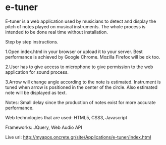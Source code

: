 e-tuner
=======

E-tuner is a web application used by musicians to detect and display the pitch of notes played on musical instruments.
The whole process is intended to be done real time without installation. 

Step by step instructions.

1.Open index.html in your browser or upload it to your server. Best performance is achieved by Google Chrome. Mozilla Firefox will be ok too.

2.User has to give access to microphone to give permission to the web application for sound process.

3.Arrow will change angle according to the note is estimated. Instrument is tuned when arrow is positioned in the center 
of the circle. Also estimated note will be displayed as text.

Notes: Small delay since the production of notes exist for more accurate performance.

Web technologies that are used: HTML5, CSS3, Javascript

Frameworks: JQuery, Web Audio API


Live url: http://myapos.oncrete.gr/site/Applications/e-tuner/index.html
